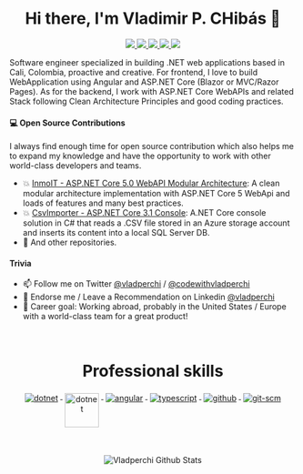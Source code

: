 <h1 align="center">Hi there, I'm Vladimir P. CHibás 👋</h1>

<p align="center">
  <a href="https://twitter.com/vladperchi" alt="vladperchi twitter">
   <img src="https://img.shields.io/badge/-@vladperchi-%231DA1F2?style=flat-square&logo=twitter&logoColor=ffffff" />
 </a>
 <a href="https://twitter.com/codewithvlad" alt="codewithvladperchi twitter">
   <img src="https://img.shields.io/badge/-@codewithvlad-%231DA1F2?style=flat-square&logo=twitter&logoColor=ffffff" />
 </a>
 <a href="https://github.com/vladperchi" alt="vladperchi github">
   <img src="https://img.shields.io/badge/-@vladperchi-%23181717?style=flat-square&logo=github" />
 </a>
 <a href="https://www.linkedin.com/in/vladperchi" alt="mukesh's linkedin">
   <img src="https://img.shields.io/badge/-vladperchi-blue?style=flat-square&logo=Linkedin&logoColor=white&link=https://www.linkedin.com/in/vladperchi" />
 </a>
 <!--<a href="https://codewithvladperchi.com" alt="vladperchi blog">
   <img src="https://img.shields.io/badge/codewithvladperchi.com-brightgreen?style=flat-square" />
 </a>-->
 <a>
   <img src="https://komarev.com/ghpvc/?username=vladperchi&color=ff69b4&style=flat-square" />
 </a>
</p>


Software engineer specialized in building .NET web applications based in Cali, Colombia, proactive and creative. For frontend, I love to build WebApplication using Angular and ASP.NET Core (Blazor or MVC/Razor Pages). As for the backend, I work with ASP.NET Core WebAPIs and related Stack following Clean Architecture Principles and good coding practices.

#### 💻 Open Source Contributions

I always find enough time for open source contribution which also helps me to expand my knowledge and have the opportunity to work with other world-class developers and teams.

- 💥 [InmoIT - ASP.NET Core 5.0 WebAPI Modular Architecture][InmoIT]: A clean modular architecture implementation with ASP.NET Core 5 WebApi and loads of features and many best practices.
- 💥 [CsvImporter - ASP.NET Core 3.1 Console][CsvImporter]: A.NET Core console solution in C# that reads a .CSV file stored in an Azure storage account and inserts its content into a local SQL Server DB.
- 🥇 And other repositories.

#### Trivia
<!--- 📝 [I blog here:][blog-url]-->
- 📫 Follow me on Twitter [@vladperchi][twitter-url] / [@codewithvladperchi][twitter-code-url]
- 🦸 Endorse me / Leave a Recommendation on Linkedin [@vladperchi][linkedin-url]
- 🦸 Career goal: Working abroad, probably in the United States / Europe with a world-class team for a great product!
<br/>

<h1 align="center">Professional skills</h1>

<p align="center">
  <a href="https://dotnet.microsoft.com/">
    <img src="https://www.vectorlogo.zone/logos/dotnet/dotnet-ar21.svg" alt="dotnet" style="vertical-align:top; margin:4px;">
  </a>
  <a href="https://dotnet.microsoft.com/">
    <img src="https://upload.wikimedia.org/wikipedia/commons/e/ee/.NET_Core_Logo.svg" height="60px" alt="dotnet" style="vertical-align:top; margin:4px;">
  </a>
  <!--<a href="https://dotnet.microsoft.com/apps/aspnet/web-apps/blazor">
    <img src="https://upload.wikimedia.org/wikipedia/commons/d/d0/Blazor.png" alt="Blazor" height="60px" style="vertical-align:top; margin:4px">
  </a>-->
  <a href="https://angular.io">
    <img src="https://www.vectorlogo.zone/logos/angular/angular-ar21.svg" alt="angular" style="vertical-align:top; margin:4px;">
  </a>
  <a href="https://www.typescriptlang.org">
    <img src="https://www.vectorlogo.zone/logos/typescriptlang/typescriptlang-ar21.svg" alt="typescript" style="vertical-align:top; margin:4px;">
  </a>  
  <!--<a href="https://hub.docker.com/">
    <img src="https://www.vectorlogo.zone/logos/docker/docker-ar21.svg" alt="docker" style="vertical-align:top; margin:4px">
  </a>-->
  <!--<a href="https://www.rabbitmq.com">
    <img src="https://www.vectorlogo.zone/logos/rabbitmq/rabbitmq-ar21.svg" alt="rabbitmq" style="vertical-align:top; margin:4px">
  </a>-->
  <a href="https://www.github.com">
    <img src="https://www.vectorlogo.zone/logos/github/github-ar21.svg" alt="github" style="vertical-align:top; margin:4px">
  </a>
  <a href="https://www.git.com">
    <img src="https://www.vectorlogo.zone/logos/git-scm/git-scm-ar21.svg" alt="git-scm" style="vertical-align:top; margin:4px">
  </a>
</p>
<br/>

<p align="center">  
  <img src="https://github-readme-stats.vercel.app/api?username=vladperchi&show_icons=true&theme=tokyonight" alt="Vladperchi Github Stats" />
</p>

<!--highlight Repo-->
[InmoIT]: https://github.com/vladperchi/InmoIT
[CsvImporter]: https://github.com/vladperchi/CsvImporterDapper
<!--links-->
[linkedin-url]: https://www.linkedin.com/in/vladperchi/
[facebook-url]: https://www.facebook.com/codewithvladperchi
[twitter-url]: https://twitter.com/vladperchi
[twitter-code-url]: https://www.twitter.com/codewithvlad
[blog-url]: https://www.codewithvladperchi.com
